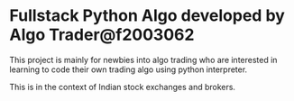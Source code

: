 # Fullstack Python Algo developed by Algo Trader@f2003062


This project is mainly for newbies into algo trading who are interested in learning to code their own trading algo using python interpreter.

This is in the context of Indian stock exchanges and brokers.
